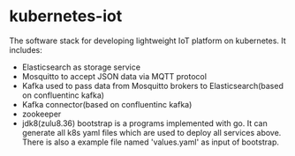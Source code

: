 # kubernetes-iot
The software stack for developing lightweight IoT platform on kubernetes. It includes:
* Elasticsearch as storage service
* Mosquitto to accept JSON data via MQTT protocol
* Kafka used to pass data from Mosquitto brokers to Elasticsearch(based on confluentinc kafka)
* Kafka connector(based on confluentinc kafka)
* zookeeper
* jdk8(zulu8.36)
bootstrap is a programs implemented with go. It can generate all k8s yaml files which are used to deploy all services above. There is also a example file named 'values.yaml' as input of bootstrap.
